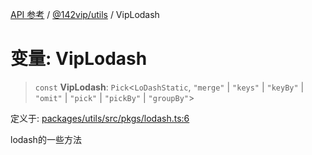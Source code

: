 [API 参考](../../../index.md) / [@142vip/utils](../index.md) / VipLodash

# 变量: VipLodash

> `const` **VipLodash**: `Pick`\<`LoDashStatic`, `"merge"` \| `"keys"` \| `"keyBy"` \| `"omit"` \| `"pick"` \| `"pickBy"` \| `"groupBy"`\>

定义于: [packages/utils/src/pkgs/lodash.ts:6](https://github.com/142vip/core-x/blob/d7c32a4c72e7e50fa8291351a2283aaafcc1d8c3/packages/utils/src/pkgs/lodash.ts#L6)

lodash的一些方法
